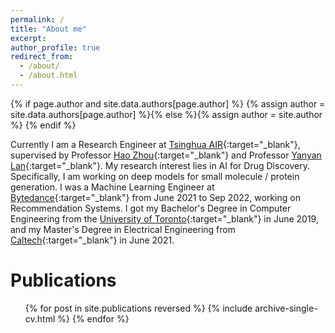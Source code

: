 ```yaml
---
permalink: /
title: "About me"
excerpt:
author_profile: true
redirect_from: 
  - /about/
  - /about.html
---
```

{% if page.author and site.data.authors[page.author] %}
  {% assign author = site.data.authors[page.author] %}{% else %}{% assign author = site.author %}
{% endif %}

Currently I am a Research Engineer at [Tsinghua AIR](https://air.tsinghua.edu.cn/en/){:target="_blank"}, supervised by Professor [Hao Zhou](https://zhouh.github.io/){:target="_blank"} and Professor [Yanyan Lan](https://air.tsinghua.edu.cn/en/info/1046/1195.htm){:target="_blank"}. My research interest lies in AI for Drug Discovery. Specifically, I am working on deep models for small molecule / protein generation. I was a Machine Learning Engineer at [Bytedance](https://www.bytedance.com/en/){:target="_blank"} from June 2021 to Sep 2022, working on Recommendation Systems. I got my Bachelor's Degree in Computer Engineering from the [University of Toronto](https://www.ece.utoronto.ca/){:target="_blank"} in June 2019, and my Master's Degree in Electrical Engineering from [Caltech](https://www.caltech.edu/){:target="_blank"} in June 2021.

Publications
======
  <ul>{% for post in site.publications reversed %}
    {% include archive-single-cv.html %}
  {% endfor %}</ul>
